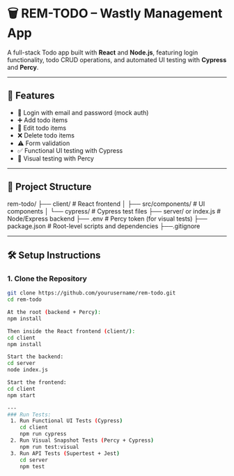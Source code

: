 # 🗑️ REM-TODO – Wastly Management App

A full-stack Todo app built with **React** and **Node.js**, featuring login functionality, todo CRUD operations, and automated UI testing with **Cypress** and **Percy**.

---

## 🚀 Features

- 🔐 Login with email and password (mock auth)
- ➕ Add todo items
- 📝 Edit todo items
- ❌ Delete todo items
- ⚠️ Form validation
- ✅ Functional UI testing with Cypress
- 📸 Visual testing with Percy

---

## 📁 Project Structure
rem-todo/
├── client/ # React frontend
│ ├── src/components/ # UI components
│ └── cypress/ # Cypress test files
├── server/ or index.js # Node/Express backend
├── .env # Percy token (for visual tests)
├── package.json # Root-level scripts and dependencies
├──.gitignore

---

## 🛠️ Setup Instructions

### 1. Clone the Repository

```bash
git clone https://github.com/yourusername/rem-todo.git
cd rem-todo

At the root (backend + Percy):
npm install

Then inside the React frontend (client/):
cd client
npm install

Start the backend:
cd server
node index.js

Start the frontend:
cd client
npm start

---
### Run Tests:
 1. Run Functional UI Tests (Cypress)
    cd client
    npm run cypress
 2. Run Visual Snapshot Tests (Percy + Cypress)	
    npm run test:visual
 3. Run API Tests (Supertest + Jest)
    cd server
    npm test






